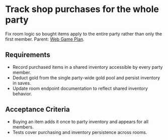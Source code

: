 # Track shop purchases for the whole party
Fix room logic so bought items apply to the entire party rather than only the first member. Parent: [Web Game Plan](../planning/8a7d9c1e-web-game-plan.md).

## Requirements
- Record purchased items in a shared inventory accessible by every party member.
- Deduct gold from the single party-wide gold pool and persist inventory in saves.
- Update room endpoint documentation to reflect shared inventory behavior.

## Acceptance Criteria
- Buying an item adds it once to party inventory and appears for all members.
- Tests cover purchasing and inventory persistence across rooms.
